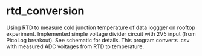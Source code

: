 # rtd_conversion
Using RTD to measure cold junction temperature of data loggger on rooftop experiment.
Implemented simple voltage divider circuit with 2V5 input (from PicoLog breakout). See schematic for details.
This program converts .csv with measured ADC voltages from RTD to temperature.
